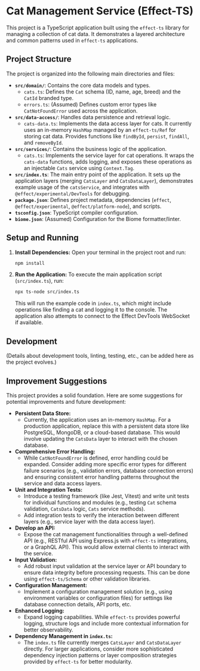 # Cat Management Service (Effect-TS)

This project is a TypeScript application built using the `effect-ts` library for managing a collection of cat data. It demonstrates a layered architecture and common patterns used in `effect-ts` applications.

## Project Structure

The project is organized into the following main directories and files:

-   **`src/domain/`**: Contains the core data models and types.
    -   `cats.ts`: Defines the `Cat` schema (ID, name, age, breed) and the `CatId` branded type.
    -   `errors.ts`: (Assumed) Defines custom error types like `CatNotFoundError` used across the application.
-   **`src/data-access/`**: Handles data persistence and retrieval logic.
    -   `cats-data.ts`: Implements the data access layer for cats. It currently uses an in-memory `HashMap` managed by an `effect-ts/Ref` for storing cat data. Provides functions like `findById`, `persist`, `findAll`, and `removeById`.
-   **`src/services/`**: Contains the business logic of the application.
    -   `cats.ts`: Implements the service layer for cat operations. It wraps the `cats-data` functions, adds logging, and exposes these operations as an injectable `Cats` service using `Context.Tag`.
-   **`src/index.ts`**: The main entry point of the application. It sets up the application layers (merging `CatsLayer` and `CatsDataLayer`), demonstrates example usage of the `catsService`, and integrates with `@effect/experimental/DevTools` for debugging.
-   **`package.json`**: Defines project metadata, dependencies (`effect`, `@effect/experimental`, `@effect/platform-node`), and scripts.
-   **`tsconfig.json`**: TypeScript compiler configuration.
-   **`biome.json`**: (Assumed) Configuration for the Biome formatter/linter.

## Setup and Running

1.  **Install Dependencies:**
    Open your terminal in the project root and run:
    ```bash
    npm install
    ```

2.  **Run the Application:**
    To execute the main application script (`src/index.ts`), run:
    ```bash
    npx ts-node src/index.ts
    ```
    This will run the example code in `index.ts`, which might include operations like finding a cat and logging it to the console. The application also attempts to connect to the Effect DevTools WebSocket if available.

## Development

(Details about development tools, linting, testing, etc., can be added here as the project evolves.)

## Improvement Suggestions

This project provides a solid foundation. Here are some suggestions for potential improvements and future development:

*   **Persistent Data Store:**
    *   Currently, the application uses an in-memory `HashMap`. For a production application, replace this with a persistent data store like PostgreSQL, MongoDB, or a cloud-based database. This would involve updating the `CatsData` layer to interact with the chosen database.
*   **Comprehensive Error Handling:**
    *   While `CatNotFoundError` is defined, error handling could be expanded. Consider adding more specific error types for different failure scenarios (e.g., validation errors, database connection errors) and ensuring consistent error handling patterns throughout the service and data access layers.
*   **Unit and Integration Tests:**
    *   Introduce a testing framework (like Jest, Vitest) and write unit tests for individual functions and modules (e.g., testing `Cat` schema validation, `CatsData` logic, `Cats` service methods).
    *   Add integration tests to verify the interaction between different layers (e.g., service layer with the data access layer).
*   **Develop an API:**
    *   Expose the cat management functionalities through a well-defined API (e.g., RESTful API using Express.js with `effect-ts` integrations, or a GraphQL API). This would allow external clients to interact with the service.
*   **Input Validation:**
    *   Add robust input validation at the service layer or API boundary to ensure data integrity before processing requests. This can be done using `effect-ts/Schema` or other validation libraries.
*   **Configuration Management:**
    *   Implement a configuration management solution (e.g., using environment variables or configuration files) for settings like database connection details, API ports, etc.
*   **Enhanced Logging:**
    *   Expand logging capabilities. While `effect-ts` provides powerful logging, structure logs and include more contextual information for better observability.
*   **Dependency Management in `index.ts`:**
    *   The `index.ts` file currently merges `CatsLayer` and `CatsDataLayer` directly. For larger applications, consider more sophisticated dependency injection patterns or layer composition strategies provided by `effect-ts` for better modularity.
